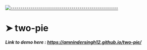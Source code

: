 
[![-----------------------------------------------------](https://raw.githubusercontent.com/andreasbm/readme/master/assets/lines/colored.png)](#two-pie)

# ➤ two-pie
***Link to demo here : https://amnindersingh12.github.io/two-pie/***
